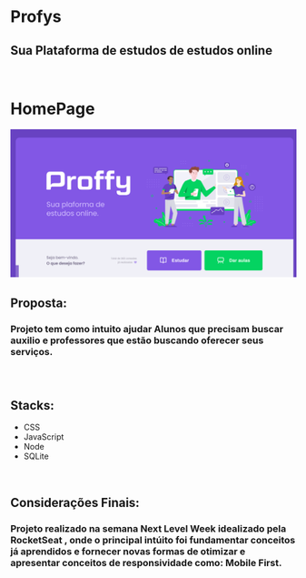 # Profys
<h2>Sua Plataforma de estudos de estudos online</h2>
<br>

# HomePage
<img src="/public/images/imgP.png" alt="homePage" >

<br>
<h2>Proposta:</h2>
<h3>Projeto tem como intuito ajudar Alunos que precisam buscar auxilio e professores que estão buscando oferecer seus serviços.<h3>

<br>
<h2> Stacks:</h2>
<ul>
  <li>CSS</li>
  <li>JavaScript</li>
  <li>Node</li>
  <li>SQLite</li>
</ul>
<br>
<h2>Considerações Finais: </h2>
<h3> Projeto realizado na semana Next Level Week idealizado pela RocketSeat , onde o principal intúito foi fundamentar conceitos já aprendidos e fornecer novas formas de otimizar e apresentar conceitos de responsividade como: Mobile First. </h3>

